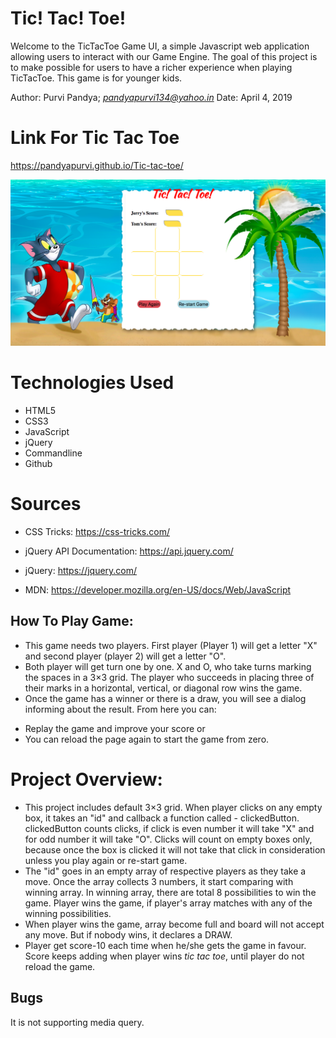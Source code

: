 Tic! Tac! Toe!
========================
Welcome to the TicTacToe Game UI, a simple Javascript web application allowing users to interact with our Game Engine. The goal of this project is to make possible for users to have a richer experience when playing TicTacToe. This game is for younger kids.

Author: Purvi Pandya; *pandyapurvi134@yahoo.in*
Date: April 4, 2019

Link For Tic Tac Toe
=====================
https://pandyapurvi.github.io/Tic-tac-toe/

![Tic Tac Toe](Game.png?raw=true "Tic Tac Toe")


Technologies Used
=================
+ HTML5
+ CSS3
+ JavaScript
+ jQuery
+ Commandline
+ Github

Sources
==================
* CSS Tricks:
https://css-tricks.com/

* jQuery API Documentation:
https://api.jquery.com/

* jQuery:
https://jquery.com/

* MDN:
https://developer.mozilla.org/en-US/docs/Web/JavaScript


How To Play Game:
-----------------
- This game needs two players. First player (Player 1) will get a letter "X" and second player (player 2) will get a letter "O".
- Both player will get turn one by one. X and O, who take turns marking the spaces in a 3×3 grid. The player who succeeds in placing three of their marks in a horizontal, vertical, or diagonal row wins the game.
- Once the game has a winner or there is a draw, you will see a dialog informing about the result. From here you can:
* Replay the game and improve your score or
* You can reload the page again to start the game from zero.

Project Overview:
==================
- This project includes default 3×3 grid. When player clicks on any empty box, it takes an "id" and callback a function called - clickedButton. clickedButton counts clicks, if click is even number it will take "X" and for odd number it will take "O". Clicks will count on empty boxes only, because once the box is clicked it will not take that click in consideration unless you play again or re-start game.
- The "id" goes in an empty array of respective players as they take a move. Once the array collects 3 numbers, it start comparing with winning array. In winning array, there are total 8 possibilities to win the game. Player wins the game, if player's array matches with any of the winning possibilities.
- When player wins the game, array become full and board will not accept any move. But if nobody wins, it declares a DRAW.
- Player get score-10 each time when he/she gets the game in favour. Score keeps adding when player wins *tic tac toe*, until player do not reload the game.

Bugs
-----
It is not supporting media query.
